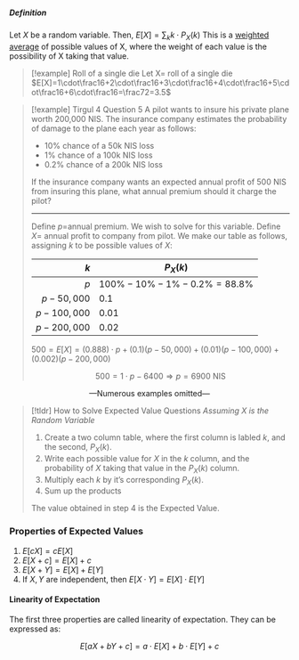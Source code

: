 ##### Definition
Let $X$ be a random variable. Then, $E[X]=\sum_kk\cdot P_X(k)$
This is a <u>weighted average</u> of possible values of X, where the weight of each value is the possibility of X taking that value.


> [!example] Roll of a single die
> Let X= roll of a single die
> $E[X]=1\cdot\frac16+2\cdot\frac16+3\cdot\frac16+4\cdot\frac16+5\cdot\frac16+6\cdot\frac16=\frac72=3.5$

> [!example]  Tirgul 4 Question 5
> A pilot wants to insure his private plane worth 200,000 NIS. The insurance company estimates the probability of damage to the plane each year as follows:
> - 10% chance of a 50k NIS loss
> - 1% chance of a 100k NIS loss
> - 0.2% chance of a 200k NIS loss
> 
> If the insurance company wants an expected annual profit of 500 NIS from insuring this plane, what annual premium should it charge the pilot?
> 
> ---
> 
> Define $p=$annual premium. We wish to solve for this variable.
> Define $X=$ annual profit to company from pilot.
> We make our table as follows, assigning $k$ to be possible values of $X$: 
>
> $k$|$P_X(k)$
> -:|-
> $p$|$100\%-10\%-1\%-0.2\% = 88.8\%$
> $p-50,000$|0.1
> $p-100,000$|0.01
> $p-200,000$|0.02
> 
> $500=E[X]=(0.888)\cdot p+(0.1)(p-50,000)+(0.01)(p-100,000)+(0.002)(p-200,000)$
> 
> $$500=1\cdot p-6400\Rightarrow p=6900\text{ NIS}$$

<p style="text-align: center;">—Numerous examples omitted—</p>


> [!tldr] How to Solve Expected Value Questions
> *Assuming $X$ is the Random Variable*
> 1. Create a two column table, where the first column is labled $k$, and the second, $P_X(k)$.
> 2. Write each possible value for $X$ in the $k$ column, and the probability of $X$ taking that value in the $P_X(k)$ column.
> 3. Multiply each $k$ by it’s corresponding $P_X(k)$.
> 4. Sum up the products
> 
> The value obtained in step 4 is the Expected Value.


### Properties of Expected Values

1. $E[cX]=cE[X]$
2. $E[X+c]=E[X]+c$
3. $E[X+Y]=E[X]+E[Y]$
4. If $X,Y$ are independent, then $E[X\cdot Y]=E[X]\cdot E[Y]$
#### Linearity of Expectation
The first three properties are called linearity of expectation.
They can be expressed as:

$$E[aX+bY+c]=a\cdot E[X]+b\cdot E[Y]+c$$